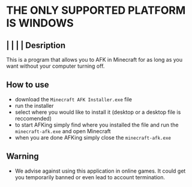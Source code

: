 # **THE ONLY SUPPORTED PLATFORM IS WINDOWS**
|
|
|
|
Desription
-
This is a program that allows you to AFK in Minecraft for as long as you want without your computer turning off.

How to use
-
 - download the `Minecraft AFK Installer.exe` file
 - run the installer
 - select where you would like to install it (desktop or a desktop file is reccomended)
 - to start AFKing simply find where you installed the file and run the `minecraft-afk.exe` and open Minecraft
 - when you are done AFKing simply close the `minecraft-afk.exe`

Warning
-
 - We advise against using this application in online games. It could get you temporarily banned or even lead to account termination.
